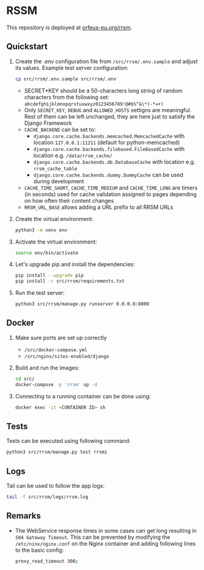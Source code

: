 # RSSM

This repository is deployed at [orfeus-eu.org/rrsm](https://orfeus-eu.org/rrsm/).

## Quickstart

1. Create the .env configuration file from `/src/rrsm/.env.sample` and adjust its values. Example test server configuration:

   ```bash
   cp src/rrsm/.env.sample src/rrsm/.env
   ```

   - SECRET*KEY should be a 50-characters long string of random characters from the following set: `abcdefghijklmnopqrstuvwxyz0123456789!@#$%^&\*(-*=+)`
   - Only `SECRET_KEY`, `DEBUG` and `ALLOWED_HOSTS` settigns are meaningful. Rest of them can be left unchanged, they are here just to satisfy the Django Framework
   - `CACHE_BACKEND` can be set to:
     - `django.core.cache.backends.memcached.MemcachedCache` with location `127.0.0.1:11211` (default for python-memcached)
     - `django.core.cache.backends.filebased.FileBasedCache` with location e.g. `/data/rrsm_cache/`
     - `django.core.cache.backends.db.DatabaseCache` with location e.g. `rrsm_cache_table`
     - `django.core.cache.backends.dummy.DummyCache` can be used during development
   - `CACHE_TIME_SHORT`, `CACHE_TIME_MEDIUM` and `CACHE_TIME_LONG` are timers (in seconds) used for cache validation assigned to pages depending on how often their content changes
   - `RRSM_URL_BASE` allows adding a URL prefix to all RRSM URLs

1. Create the virtual environment:

   ```bash
   python3 -m venv env
   ```

1. Activate the virtual environment:

   ```bash
   source env/bin/activate
   ```

1. Let's upgrade pip and install the dependencies:

   ```bash
   pip install --upgrade pip
   pip install -r src/rrsm/requirements.txt
   ```

1. Run the test server:

   ```bash
   python3 src/rrsm/manage.py runserver 0.0.0.0:8000
   ```

## Docker

1. Make sure ports are set up correctly
   - `/src/docker-compose.yml`
   - `/src/nginx/sites-enabled/django`
1. Build and run the images:

   ```bash
   cd src/
   docker-compose -p 'rrsm' up -d
   ```

1. Connecting to a running container can be done using:

   ```bash
   docker exec -it <CONTAINER ID> sh
   ```

## Tests

Tests can be executed using following command:

```bash
python3 src/rrsm/manage.py test rrsmi
```

## Logs

Tail can be used to follow the app logs:

```bash
tail -f src/rrsm/logs/rrsm.log
```

## Remarks

- The WebService response times in some cases can get long resulting in `504 Gateway Timeout`. This can be prevented by modifying the `/etc/ninx/nginx.conf` on the Nginx container and adding following lines to the basic config:

  ```bash
  proxy_read_timeout 300;
  ```
